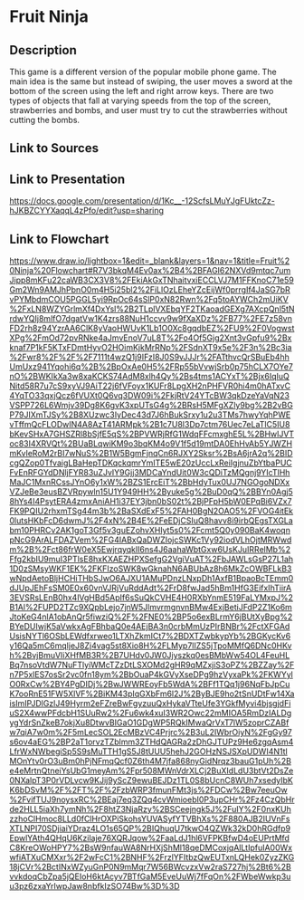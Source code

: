 # Fruit Ninja

## Description

This game is a different version of the popular mobile phone game. The main idea is the same but instead of swiping, the user moves a sword at the bottom of the screen using the left and right arrow keys. There are two types of objects that fall at varying speeds from the top of the screen, strawberries and bombs, and user must try to cut the strawberries without cutting the bombs.

## Link to Sources

## Link to Presentation
   https://docs.google.com/presentation/d/1Kc__-12ScfsLMuYJgFUktcZz-hJKBZCYYXaqqL4zPfo/edit?usp=sharing

## Link to Flowchart
  https://www.draw.io/lightbox=1&edit=_blank&layers=1&nav=1&title=Fruit%20Ninja%20Flowchart#R7V3bkqM4Ev0ax%2B4%2BFAGI62NXVd9mtqc7umJipp8mKFu22caWB3CX3V8%2FEkiAkGxTNhaitvxiECCLVJ7M1FFKnoC71e59Gm2Wn9AMJhPbnO0m4H5i25bl2%2FiLlOzLEheYZcEijWf0prrgIf4JaSG7bRvPYMbdmCOU5PGGL5yi9RpOc64sSlP0xN82Rwn%2Fq5toAYWCh2mUiKV%2FxLN8WZYGrlmXf4DxYsl%2B2TLplVXEbqYF2TKaoadGEXg7AXcpQnl5tNrdwYQIj8mlfO7dgatVw1K4zrs88NuH1ccvv9w9fXaXDz%2FB77%2FE7z58vnFD2rh8z94YzrAA6ClK8yVaoHWUvK1Lb1O0Xc8gqdbEZ%2FU9%2F0VogwstXPg%2FmOd72pvRNke4aJmvEnoV7uL8T%2Fo4Of5Gjg2Xnt3vGpfu9%2Bxknaf7P1kF5KTxFDmtHyvO2HOimKjkMrRNp%2FSdnXT9x5e%2F3n%2Bc3ia%2Fwr8%2F%2F%2F7111t4wzQ1j9IFzI8J0S9vJJJr%2FATthvcQrSBuEb4hhUmUxz941Yqohi6q%2B%2BpOxAe0H5%2FRp55bVvwjSrb0p75hCLX7OYe7nO%2BWKIkXa3w8xaKCKS74AdM8xlh4Qy%2Bs4tms1ACYxT%2Bjx6IqIuQNitd58R7u7cS9xyVJ9AiT22j6fVFoyx1KUFr8LpgXH2nPHFVR0hi4m0hATxvC4YqTO33qxjQcz6fVUXt0Q6vq3DW09i%2FkjRtV24YTcBW3qkDzeYaVqN23VSPP726L6Wmjv39Dg8K6gvK3xpUTsG4g%2BRsH5MFgXZly9bg%2B2vBGP79JIXmTJSy%2B8XUzwc3IyDec43d7J6hBukSrxy1u2u3TMs7hwyYqhPWEvTffmQcFLODwIN4A8AzT41ARMpk%2B1c7U8l3Dp7ctm76Uec7eLaTlC5IU8bKevSHxA7GHSZRl8bSjfE5qS%2BPVWRjRfG1WdqFFcmxghE5L%2BHwlJVToc83I4XRVQt%2BUaBLqwiKM9o3bqKM4o9V1f5d19mtDA0EhHvAb5YJWZHmKvleRoM2rBI7wNuS%2B1W5BgmFjnqCn6RJXY2Sksr%2BsA6jrA2q%2BIDcgQZop0TfvaigLBaHepTDKqckqmrYmITE5wE20zUccLxReiIgjnuZbYtbaPUCFvEnRFGYdDNljFYR83uZJvIY9Gjj3MDCaYndUit0W3cQDiTzMQgnj9YIcTlHhMaJC1MxnRCssJYnO6y1xW%2BZS1ErcEiT%2BbHdyTux0UJ7NGOgoNDXxVZJeBe3eusBZVRpywln15U1Y949HH%2Byuke5g%2BuD0qQ%2BBYn0Agj58hYs4I4PsytERA4zmxAniAH1i37EY3jbn0bS02t%2BjPFpH5bW0EPqBi6VZx7FK9PQIU2rhxmTSg44m3b%2BaSXdExF5%2FAH0BgN2OAO5%2FVOG4itEk0lutsHKbFcD6dwmJ%2F4xN%2B4E%2FeEDjCSIuQ8havv8i9irbQEgsTXGLabm10PHRCv2AK1goT3Gf5v3guEZohvXHlyt5s0%2Fcmt5Q0y090BaK4woqnpNcG9ArALFDAZVem%2FG4IABxQaDWZIojcSWKc1Vy92iodVLhOjtMRWwdm%2B%2Fct86frW0eX5EwjrqyqklI6ns4J6aahaWbtGxw6UsKJuIRRelMb%2Ffg2kbIU9muI3PTlsE8hxKXAEZHPXSefgG2VgiVuAT%2FbJAWLsGsP27L1ah1D0zSMsyWKF1EK%2FKFIzoSWK8wGknahN6ABUbAz8h6MkZcOWBFLkB3wNpdAetoBljHCHiTHbSJwO6AJXU1AMuPDnzLNxpDh1AxfB1BpaoBcTEmm0dJUpJEhFsSM0E0x60vnVJRjVuRddAdt%2FrD8fwJad5hBm1HfG3EifxIhTiirA3EVSRsLEnB0hx4lVgHBd5ApIf6sSuQkCVHE4H0RXbYnmE519FaLYMxpJ%2B1Al%2FUPD2TZc9XQpbLejo7jnW5JlmvrmgnvnBMw4ExjBetiJFdP2Z1Ko6mJtoKeG4nlA1obAnQr5fiwziQ%2F%2FNE0%2BP5o6exBLrmY6jBUtXyBpg%2BYeDUIwjK5aVwkxAgFBhbaQ0e4AEjBA3n0crbMmUzPIrBNBr%2FctXFGAdUsisNYTl6OSbLEWdfxrweo1LTXhZkmICt7%2BDXTZwbkypYb%2BGKycKv6y16Qa5mC6mqljeJ8Zj4vag5st8Xio8H%2FLMyp7lIZS5jTpoMMfQ6DNc0HKvh%2BvjBmuVIiXHfMB3R%2B7UHdv0JW0Jjyszkq0esBMbWw54OL4FeuHLBq7nsoVtdW7NuFTlyiWMcTZzDtLSXOMd2gHR9qMZxjiS3oPZ%2BZZay%2Fn7P5xlES7osSr2vc0fn18ym%2BbOuaP4kGVyXseDPg9hzVyxaPk%2FKWYylO0RxCw%2BY4PgDIDj%2BwJWWREoyFb5WdA%2BFf1TQq1j96NqFbJpCuK7ooRnE51FW5XlVF%2BiKM43pIqGXbFm6l2J%2ByBJE9ho2tSnUDtFw14XaisImIPJDlGzlJ49Hyrm2eFZreBwFgyzuuQxHykaVTteUfe3YGkfMyvi4bjsgjdFiuS2X4wwPFdcbH1SUuRw2%2Fu6wk4xuI3WR2Owc22mMIOA5RmDzIALDgygYdrSnZkeB7okjXu8DtwvBIGaO1GDgWP5RQkIMwaQrVxT7lW5zoprCZABfw7qiA7w0m%2F5mLecSOL2EcMBzVC4Prjrc%2B3uL2IWbrOiyN%2FgGy97s6ov4aEG%2BP2aT1orvzTZblmm3ZTHdQAGRa2zDhGJTUPz9He6zgqAsm4LfrWxNWbegiSp5S9sMuTTH1gS5J8tUUU5hehJ2GOHzNSJSXpUDWI4N1tlMOnYtv0rO3uBm0hPjNFmqQcf0Z6th4M7jfa868nyGidNrqz3bauG1pUh%2Be4eMrtnQtneiYsUbG1meyAm%2Fpr508MWnVdrXLCj2BuXIdLdU3btVt2DsZe0NXalpT3P0rVDLvcw9KJij9yScZ9ewuBEJDz1TL0S8bUcnC8WUh7xsedyIbKK6bDSvM%2F%2FT%2F%2FzbWRP3fmunFMt3js%2FDCw%2Bw7eeuOw%2FvifTUJ9noysxRC%2BEaj7eq3ZQq4cvWmioebI0P3upCHr%2Fz4CzQbHrde2HLL5iaXh7ymNh%2F8htZ3NjaRzy%2BSCeejngk5J%2FuIY%2F0nxKUhzzhoClHmoc8LLd0fClHrOXPiSkohsYUVASyfYTVBhXs%2F880AJB2IUVnFsXTLNPI70SDjiaiYDraz4LO1s65QP%2BIQhuqU7tkwO4QZWk32kD0hRGdfp9EpwlYAth4QHqU6Kzilaje76XQRJqow%2FaaLdJ1hl6VFPKBfwD4oEUPrtMfdC8KreOWoHPY7%2BsW9nfauWA8NrHXjShMl18qeDMCoxjqAlLtIpfuIA00WxwfiATXuCMXxr%2F2wFcC1%2BNHF%2FrzlYFItbzQwEUTxnLQHek0ZyzZKG18jCVr%2BctINxWZyuGnP0N9mMqr7W56BWcvzxVw2raS727hj%2Bt6%2BvvkdoqCbZpa5jQEIoH6ktAcyv7BTfGaM5EveUuWj7fFqOn%2FWbeWwkp3uu3pz6zxaYrIwpJaw8nbfkIzSO74Bw%3D%3D
